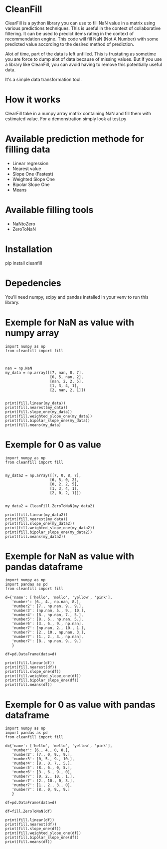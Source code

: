 # CleanFill
ClearFill is a python library you can use to fill NaN value in a matrix using various predictions techniques. This is useful in the context of collaborative filtering. It can be used to predict items rating in the context of recommendation engine. This code will fill NaN (Not A Number) with some predicted value according to the desired method of prediction. 

Alot of time, part of the data is left unfilled. This is frustating as sometime you are force to dump alot of data because of missing values. But if you use a library like CleanFill, you can avoid having to remove this potentially useful data.

It's a simple data transformation tool.

# How it works
ClearFill take in a numpy array matrix containing NaN and fill them with estimated value. For a demonstration simply look at test.py

# Available prediction methode for filling data
- Linear regression
- Nearest value
- Slope One (Fastest)
- Weighted Slope One
- Bipolar Slope One
- Means

# Available filling tools
- NaNtoZero
- ZeroToNaN

# Installation
pip install cleanfill

# Depedencies
You'll need numpy, scipy and pandas installed in your venv to run this library.

# Exemple for NaN as value with numpy array
```
import numpy as np
from cleanfill import fill



nan = np.NaN
my_data = np.array([[7, nan, 8, 7],
                    [6, 5, nan, 2],
                    [nan, 2, 2, 5],
                    [1, 3, 4, 1],
                    [2, nan, 2, 1]])


print(fill.linear(my_data))
print(fill.nearest(my_data))
print(fill.slope_one(my_data))
print(fill.weighted_slope_one(my_data))
print(fill.bipolar_slope_one(my_data))
print(fill.means(my_data)
```

# Exemple for 0 as value
```
import numpy as np
from cleanfill import fill


my_data2 = np.array([[7, 0, 8, 7],
                    [6, 5, 0, 2],
                    [0, 2, 2, 5],
                    [1, 3, 4, 1],
                    [2, 0, 2, 1]])


my_data2 = CleanFill.ZeroToNaN(my_data2)

print(fill.linear(my_data2))
print(fill.nearest(my_data))
print(fill.slope_one(my_data2))
print(fill.weighted_slope_one(my_data2))
print(fill.bipolar_slope_one(my_data2))
print(fill.means(my_data2))
```

# Exemple for NaN as value with pandas dataframe
```
import numpy as np
import pandas as pd
from cleanfill import fill

d={'name': ['hello', 'mello', 'yellow', 'pink'],
   'number': [6., 4., np.nan, 8.],
   'number2': [7., np.nan, 9., 9.],
   'number3': [np.nan, 5., 9., 10.],
   'number4': [8., np.nan, 7., 5.],
   'number5': [8., 6., np.nan, 5.],
   'number6': [3., 6., 9., np.nan],
   'number7': [np.nan, 2., 10., 1.],
   'number7': [2., 10., np.nan, 3.],
   'number7': [1., 2., 3., np.nan],
   'number7': [8., np.nan, 9., 9.]
   }

df=pd.DataFrame(data=d)

print(fill.linear(df))
print(fill.nearest(df))
print(fill.slope_one(df))
print(fill.weighted_slope_one(df))
print(fill.bipolar_slope_one(df))
print(fill.means(df))
```

# Exemple for 0 as value with pandas dataframe
```
import numpy as np
import pandas as pd
from cleanfill import fill

d={'name': ['hello', 'mello', 'yellow', 'pink'],
   'number': [6., 4., 0, 8.],
   'number2': [7., 0, 9., 9.],
   'number3': [0, 5., 9., 10.],
   'number4': [8., 0, 7., 5.],
   'number5': [8., 6., 0, 5.],
   'number6': [3., 6., 9., 0],
   'number7': [0, 2., 10., 1.],
   'number7': [2., 10., 0, 3.],
   'number7': [1., 2., 3., 0],
   'number7': [8., 0, 9., 9.]
   }

df=pd.DataFrame(data=d)

df=fill.ZeroToNaN(df)

print(fill.linear(df))
print(fill.nearest(df))
print(fill.slope_one(df))
print(fill.weighted_slope_one(df))
print(fill.bipolar_slope_one(df))
print(fill.means(df))
```
